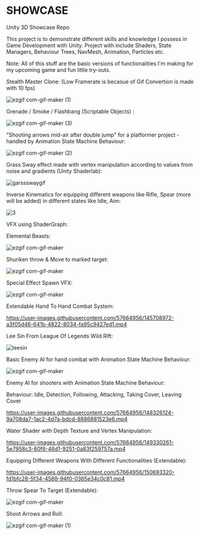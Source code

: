 # SHOWCASE
Unity 3D Showcase Repo


This project is to demonstrate different skills and knowledge I possess in Game Development with Unity. Project with include Shaders, State Managers, Behaviour Trees, NavMesh, Animation, Particles etc.

Note: All of this stuff are the basic versions of functionalities I'm making for my upcoming game and fun little try-outs. 


Stealth Master Clone:  (Low Framerate is becasue of Gif Convertion is made with 10 fps)


![ezgif com-gif-maker (1)](https://user-images.githubusercontent.com/57664956/162339619-537ca0d3-1e2d-4067-8ea5-3a0021384855.gif)



Grenade / Smoke / Flashbang (Scriptable Objects) :

![ezgif com-gif-maker (3)](https://user-images.githubusercontent.com/57664956/159029790-ea8186d0-6795-4436-9f45-c70078769ce1.gif)



"Shooting arrows mid-air after double jump" for a platformer project - handled by Animation State Machine Behaviour:

![ezgif com-gif-maker (2)](https://user-images.githubusercontent.com/57664956/156290984-cc34109c-afed-4a11-8e6f-641e8016919b.gif)



Grass Sway effect made with vertex manipulation according to values from noise and gradients (Unity Shaderlab):


![garssswaygif](https://user-images.githubusercontent.com/57664956/153195974-e28bb2ff-ead9-468e-a859-1ed063653f61.gif)



Inverse Kinematics for equipping different weapons like Rifle, Spear (more will be added) in different states like Idle, Aim:


 ![3](https://user-images.githubusercontent.com/57664956/138722338-5a5b5dde-ba20-48e1-a692-0ea5ea214879.gif)



VFX using ShaderGraph:

Elemental Beasts:

![ezgif com-gif-maker](https://user-images.githubusercontent.com/57664956/138723044-615e9a26-c3a8-4add-9eb8-743fd9c0158c.gif)



Shuriken throw & Move to marked target:


![ezgif com-gif-maker](https://user-images.githubusercontent.com/57664956/139351245-9cb9f381-c1f1-400d-86f0-9e272e10abd7.gif)




Special Effect Spawn VFX:

![ezgif com-gif-maker](https://user-images.githubusercontent.com/57664956/142420278-1343b3a6-e5d0-4aab-ae26-369e55b6fad9.gif)



Extendable Hand To Hand Combat System:



https://user-images.githubusercontent.com/57664956/145708972-a3f05d46-641b-4822-8034-fa95c9427ed1.mp4


 Lee Sin From League Of Legends Wild Rift:
 
 ![leesin](https://user-images.githubusercontent.com/57664956/145817039-944652cb-79a1-4bc4-b4fb-9506e58b9894.gif)

 
 
Basic Enemy AI for hand combat with Animation State Machine Behaviour:



![ezgif com-gif-maker](https://user-images.githubusercontent.com/57664956/147996250-7e3d4824-44ec-4538-b231-05a01f3db75c.gif)


Enemy AI for shooters with  Animation State Machine Behaviour:

Behaviour:
Idle, Detection, Following, Attacking, Taking Cover, Leaving Cover

https://user-images.githubusercontent.com/57664956/148326124-9a708da7-1ac2-4d7a-bdcd-8886881523e6.mp4


Water Shader with Depth Texture and Vertex Manipulation:



https://user-images.githubusercontent.com/57664956/149330261-5e7958c3-80f6-46d1-9251-0a83f259757a.mp4






Equipping Different Weapons With Different Functionalities  (Extendable):



https://user-images.githubusercontent.com/57664956/150693320-fd1bfc28-5f34-4588-94f0-0365e34c0c81.mp4




Throw Spear To Target (Extendable):



![ezgif com-gif-maker](https://user-images.githubusercontent.com/57664956/151942461-b2ec78b9-475b-438d-87f5-2fa56fdd972b.gif)



Shoot Arrows and Roll:


![ezgif com-gif-maker (1)](https://user-images.githubusercontent.com/57664956/152293242-058cd232-4b35-490b-9199-8c81f7192eb6.gif)








